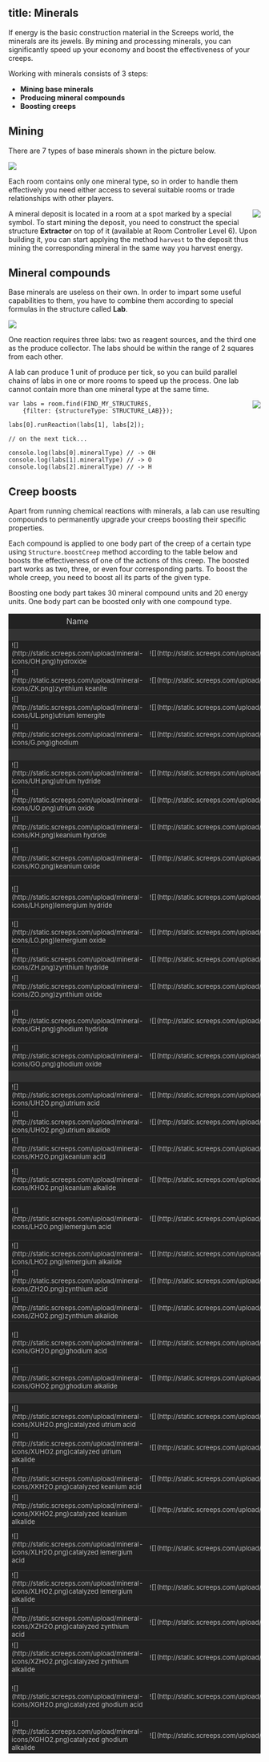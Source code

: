 title: Minerals
---

If energy is the basic construction material in the Screeps world, the minerals are its jewels. By mining and processing minerals, you can significantly speed up your economy and boost the effectiveness of your creeps.

Working with minerals consists of 3 steps:

*   **Mining base minerals**
*   **Producing mineral compounds**
*   **Boosting creeps**

## Mining

There are 7 types of base minerals shown in the picture below.

![](img/minerals-01.png)
 
Each room contains only one mineral type, so in order to handle them effectively you need either access to several suitable rooms or trade relationships with other players.

<img src="img/mining_minerals.png" align="right">A mineral deposit is located in a room at a spot marked by a special symbol. To start mining the deposit, you need to construct the special structure **Extractor** on top of it (available at Room Controller Level 6). Upon building it, you can start applying the method `harvest` to the deposit thus mining the corresponding mineral in the same way you harvest energy.

## Mineral compounds

Base minerals are useless on their own. In order to impart some useful capabilities to them, you have to combine them according to special formulas in the structure called **Lab**.

![](img/minerals-02.png)

One reaction requires three labs: two as reagent sources, and the third one as the produce collector. The labs should be within the range of 2 squares from each other. 

A lab can produce 1 unit of produce per tick, so you can build parallel chains of labs in one or more rooms to speed up the process. One lab cannot contain more than one mineral type at the same time.

<img src="img/2016-03-09_10-32-33.gif" align="right">

    var labs = room.find(FIND_MY_STRUCTURES, 
        {filter: {structureType: STRUCTURE_LAB}});

    labs[0].runReaction(labs[1], labs[2]);

    // on the next tick...

    console.log(labs[0].mineralType) // -> OH
    console.log(labs[1].mineralType) // -> O
    console.log(labs[2].mineralType) // -> H

## Creep boosts

Apart from running chemical reactions with minerals, a lab can use resulting compounds to permanently upgrade your creeps boosting their specific properties.

Each compound is applied to one body part of the creep of a certain type using `Structure.boostCreep` method according to the table below and boosts the effectiveness of one of the actions of this creep. The boosted part works as two, three, or even four corresponding parts. To boost the whole creep, you need to boost all its parts of the given type.

Boosting one body part takes 30 mineral compound units and 20 energy units. One body part can be boosted only with one compound type.

<style>
.minerals td {
    border-top: 1px solid #333;
    color: #bbb;
    background-color: #222;
    font-size: 13px;
}
@media (min-width: 1280px) {
    .minerals td:first-child {
        white-space: nowrap;
    }
}
.minerals td:nth-child(2) {
    white-space: nowrap;
}
.minerals td:nth-child(3) {
    min-width: 80px;
}
.minerals code {
    background-color: #333;
    color: #eee;
    word-break: break-all;
}
.minerals img {
    margin-right: 5px;
    vertical-align: middle;
} 
.minerals__divider th {
    background-color: #333;
    color: #ffe099;
    text-align: center;
    font-size: 13px;
}
.minerals__head th {
    background-color: #222;
    color: #ccc;
    font-weight: normal !important;
}
</style>


<table class="minerals">
<colgroup>
<col></col>
<col></col>
<col></col>
<col></col>
</colgroup>
<tbody>
<tr class=minerals__head>
<th>Name</th>
<th>Formula</th>
<th>Body part</th>
<th>Effect</th>
</tr>
<tr class=minerals__divider>
<th colspan="4" align="center">Base compounds</th>
</tr>
<tr>
<td>![](http://static.screeps.com/upload/mineral-icons/OH.png)hydroxide</td>
<td>![](http://static.screeps.com/upload/mineral-icons/H.png) + ![](http://static.screeps.com/upload/mineral-icons/O.png)</td>
<td>—</td>
<td>—</td>
</tr>
<tr>
<td>![](http://static.screeps.com/upload/mineral-icons/ZK.png)zynthium keanite</td>
<td>![](http://static.screeps.com/upload/mineral-icons/Z.png) + ![](http://static.screeps.com/upload/mineral-icons/K.png)</td>
<td>—</td>
<td>—</td>
</tr>
<tr>
<td>![](http://static.screeps.com/upload/mineral-icons/UL.png)utrium lemergite</td>
<td>![](http://static.screeps.com/upload/mineral-icons/U.png) + ![](http://static.screeps.com/upload/mineral-icons/L.png)</td>
<td>—</td>
<td>—</td>
</tr>
<tr>
<td>![](http://static.screeps.com/upload/mineral-icons/G.png)ghodium</td>
<td>![](http://static.screeps.com/upload/mineral-icons/ZK.png) + ![](http://static.screeps.com/upload/mineral-icons/UL.png)</td>
<td>—</td>
<td>—</td>
</tr>
<tr class=minerals__divider>
<th colspan="4" align="center">Tier 1 compounds</th>
</tr>
<tr>
<td>![](http://static.screeps.com/upload/mineral-icons/UH.png)utrium hydride</td>
<td>![](http://static.screeps.com/upload/mineral-icons/U.png) + ![](http://static.screeps.com/upload/mineral-icons/H.png)</td>
<td>`ATTACK`</td>
<td>+100% `attack` effectiveness</td>
</tr>
<tr>
<td>![](http://static.screeps.com/upload/mineral-icons/UO.png)utrium oxide</td>
<td>![](http://static.screeps.com/upload/mineral-icons/U.png) + ![](http://static.screeps.com/upload/mineral-icons/O.png)</td>
<td>`WORK`</td>
<td>+300% `harvest` effectiveness</td>
</tr>
<tr>
<td>![](http://static.screeps.com/upload/mineral-icons/KH.png)keanium hydride</td>
<td>![](http://static.screeps.com/upload/mineral-icons/K.png) + ![](http://static.screeps.com/upload/mineral-icons/H.png)</td>
<td>`CARRY`</td>
<td>+50 capacity</td>
</tr>
<tr>
<td>![](http://static.screeps.com/upload/mineral-icons/KO.png)keanium oxide</td>
<td>![](http://static.screeps.com/upload/mineral-icons/K.png) + ![](http://static.screeps.com/upload/mineral-icons/O.png)</td>
<td>`RANGED_ATTACK`</td>
<td>+100% `rangedAttack` and `rangedMassAttack` effectiveness</td>
</tr>
<tr>
<td>![](http://static.screeps.com/upload/mineral-icons/LH.png)lemergium hydride</td>
<td>![](http://static.screeps.com/upload/mineral-icons/L.png) + ![](http://static.screeps.com/upload/mineral-icons/H.png)</td>
<td>`WORK`</td>
<td>+50% `repair` and `build` effectiveness without increasing the energy cost</td>
</tr>
<tr>
<td>![](http://static.screeps.com/upload/mineral-icons/LO.png)lemergium oxide</td>
<td>![](http://static.screeps.com/upload/mineral-icons/L.png) + ![](http://static.screeps.com/upload/mineral-icons/O.png)</td>
<td>`HEAL`</td>
<td>+100% `heal` and `rangedHeal` effectiveness</td>
</tr>
<tr>
<td>![](http://static.screeps.com/upload/mineral-icons/ZH.png)zynthium hydride</td>
<td>![](http://static.screeps.com/upload/mineral-icons/Z.png) + ![](http://static.screeps.com/upload/mineral-icons/H.png)</td>
<td>`WORK`</td>
<td>+100% `dismantle` effectiveness</td>
</tr>
<tr>
<td>![](http://static.screeps.com/upload/mineral-icons/ZO.png)zynthium oxide</td>
<td>![](http://static.screeps.com/upload/mineral-icons/Z.png) + ![](http://static.screeps.com/upload/mineral-icons/O.png)</td>
<td>`MOVE`</td>
<td>+100% fatigue decrease speed</td>
</tr>
<tr>
<td>![](http://static.screeps.com/upload/mineral-icons/GH.png)ghodium hydride</td>
<td>![](http://static.screeps.com/upload/mineral-icons/G.png) + ![](http://static.screeps.com/upload/mineral-icons/H.png)</td>
<td>`WORK`</td>
<td>+50% `upgradeController` effectiveness without increasing the energy cost</td>
</tr>
<tr>
<td>![](http://static.screeps.com/upload/mineral-icons/GO.png)ghodium oxide</td>
<td>![](http://static.screeps.com/upload/mineral-icons/G.png) + ![](http://static.screeps.com/upload/mineral-icons/O.png)</td>
<td>`TOUGH`</td>
<td>-30% damage taken</td>
</tr>
<tr class=minerals__divider>
<th colspan="4" align="center">Tier 2 compounds</th>
</tr>
<tr>
<td>![](http://static.screeps.com/upload/mineral-icons/UH2O.png)utrium acid</td>
<td>![](http://static.screeps.com/upload/mineral-icons/UH.png) + ![](http://static.screeps.com/upload/mineral-icons/OH.png)</td>
<td>`ATTACK`</td>
<td>+200% `attack` effectiveness</td>
</tr>
<tr>
<td>![](http://static.screeps.com/upload/mineral-icons/UHO2.png)utrium alkalide</td>
<td>![](http://static.screeps.com/upload/mineral-icons/UO.png) + ![](http://static.screeps.com/upload/mineral-icons/OH.png)</td>
<td>`WORK`</td>
<td>+500% `harvest` effectiveness</td>
</tr>
<tr>
<td>![](http://static.screeps.com/upload/mineral-icons/KH2O.png)keanium acid</td>
<td>![](http://static.screeps.com/upload/mineral-icons/KH.png) + ![](http://static.screeps.com/upload/mineral-icons/OH.png)</td>
<td>`CARRY`</td>
<td>+100 capacity</td>
</tr>
<tr>
<td>![](http://static.screeps.com/upload/mineral-icons/KHO2.png)keanium alkalide</td>
<td>![](http://static.screeps.com/upload/mineral-icons/KO.png) + ![](http://static.screeps.com/upload/mineral-icons/OH.png)</td>
<td>`RANGED_ATTACK`</td>
<td>+200% `rangedAttack` and `rangedMassAttack` effectiveness</td>
</tr>
<tr>
<td>![](http://static.screeps.com/upload/mineral-icons/LH2O.png)lemergium acid</td>
<td>![](http://static.screeps.com/upload/mineral-icons/LH.png) + ![](http://static.screeps.com/upload/mineral-icons/OH.png)</td>
<td>`WORK`</td>
<td>+80% `repair` and `build` effectiveness without increasing the energy cost</td>
</tr>
<tr>
<td>![](http://static.screeps.com/upload/mineral-icons/LHO2.png)lemergium alkalide</td>
<td>![](http://static.screeps.com/upload/mineral-icons/LO.png) + ![](http://static.screeps.com/upload/mineral-icons/OH.png)</td>
<td>`HEAL`</td>
<td>+200% `heal` and `rangedHeal` effectiveness</td>
</tr>
<tr>
<td>![](http://static.screeps.com/upload/mineral-icons/ZH2O.png)zynthium acid</td>
<td>![](http://static.screeps.com/upload/mineral-icons/ZH.png) + ![](http://static.screeps.com/upload/mineral-icons/OH.png)</td>
<td>`WORK`</td>
<td>+200% `dismantle` effectiveness</td>
</tr>
<tr>
<td>![](http://static.screeps.com/upload/mineral-icons/ZHO2.png)zynthium alkalide</td>
<td>![](http://static.screeps.com/upload/mineral-icons/ZO.png) + ![](http://static.screeps.com/upload/mineral-icons/OH.png)</td>
<td>`MOVE`</td>
<td>+200% fatigue decrease speed</td>
</tr>
<tr>
<td>![](http://static.screeps.com/upload/mineral-icons/GH2O.png)ghodium acid</td>
<td>![](http://static.screeps.com/upload/mineral-icons/GH.png) + ![](http://static.screeps.com/upload/mineral-icons/OH.png)</td>
<td>`WORK`</td>
<td>+80% `upgradeController` effectiveness without increasing the energy cost</td>
</tr>
<tr>
<td>![](http://static.screeps.com/upload/mineral-icons/GHO2.png)ghodium alkalide</td>
<td>![](http://static.screeps.com/upload/mineral-icons/GO.png) + ![](http://static.screeps.com/upload/mineral-icons/OH.png)</td>
<td>`TOUGH`</td>
<td>-50% damage taken</td>
</tr>
<tr class=minerals__divider>
<th colspan="4" align="center">Tier 3 compounds</th>
</tr>
<tr>
<td>![](http://static.screeps.com/upload/mineral-icons/XUH2O.png)catalyzed utrium acid</td>
<td>![](http://static.screeps.com/upload/mineral-icons/UH2O.png) + ![](http://static.screeps.com/upload/mineral-icons/X.png)</td>
<td>`ATTACK`</td>
<td>+300% `attack` effectiveness</td>
</tr>
<tr>
<td>![](http://static.screeps.com/upload/mineral-icons/XUHO2.png)catalyzed utrium alkalide</td>
<td>![](http://static.screeps.com/upload/mineral-icons/UHO2.png) + ![](http://static.screeps.com/upload/mineral-icons/X.png)</td>
<td>`WORK`</td>
<td>+700% `harvest` effectiveness</td>
</tr>
<tr>
<td>![](http://static.screeps.com/upload/mineral-icons/XKH2O.png)catalyzed keanium acid</td>
<td>![](http://static.screeps.com/upload/mineral-icons/KH2O.png) + ![](http://static.screeps.com/upload/mineral-icons/X.png)</td>
<td>`CARRY`</td>
<td>+150 capacity</td>
</tr>
<tr>
<td>![](http://static.screeps.com/upload/mineral-icons/XKHO2.png)catalyzed keanium alkalide</td>
<td>![](http://static.screeps.com/upload/mineral-icons/KHO2.png) + ![](http://static.screeps.com/upload/mineral-icons/X.png)</td>
<td>`RANGED_ATTACK`</td>
<td>+300% `rangedAttack` and `rangedMassAttack` effectiveness</td>
</tr>
<tr>
<td>![](http://static.screeps.com/upload/mineral-icons/XLH2O.png)catalyzed lemergium acid</td>
<td>![](http://static.screeps.com/upload/mineral-icons/LH2O.png) + ![](http://static.screeps.com/upload/mineral-icons/X.png)</td>
<td>`WORK`</td>
<td>+100% `repair` and `build` effectiveness without increasing the energy cost</td>
</tr>
<tr>
<td>![](http://static.screeps.com/upload/mineral-icons/XLHO2.png)catalyzed lemergium alkalide</td>
<td>![](http://static.screeps.com/upload/mineral-icons/LHO2.png) + ![](http://static.screeps.com/upload/mineral-icons/X.png)</td>
<td>`HEAL`</td>
<td>+300% `heal` and `rangedHeal` effectiveness</td>
</tr>
<tr>
<td>![](http://static.screeps.com/upload/mineral-icons/XZH2O.png)catalyzed zynthium acid</td>
<td>![](http://static.screeps.com/upload/mineral-icons/ZH2O.png) + ![](http://static.screeps.com/upload/mineral-icons/X.png)</td>
<td>`WORK`</td>
<td>+300% `dismantle` effectiveness</td>
</tr>
<tr>
<td>![](http://static.screeps.com/upload/mineral-icons/XZHO2.png)catalyzed zynthium alkalide</td>
<td>![](http://static.screeps.com/upload/mineral-icons/ZHO2.png) + ![](http://static.screeps.com/upload/mineral-icons/X.png)</td>
<td>`MOVE`</td>
<td>+300% fatigue decrease speed</td>
</tr>
<tr>
<td>![](http://static.screeps.com/upload/mineral-icons/XGH2O.png)catalyzed ghodium acid</td>
<td>![](http://static.screeps.com/upload/mineral-icons/GH2O.png) + ![](http://static.screeps.com/upload/mineral-icons/X.png)</td>
<td>`WORK`</td>
<td>+100% `upgradeController` effectiveness without increasing the energy cost</td>
</tr>
<tr>
<td>![](http://static.screeps.com/upload/mineral-icons/XGHO2.png)catalyzed ghodium alkalide</td>
<td>![](http://static.screeps.com/upload/mineral-icons/GHO2.png) + ![](http://static.screeps.com/upload/mineral-icons/X.png)</td>
<td>`TOUGH`</td>
<td>-70% damage taken</td>
</tr>
</tbody>
</table>
